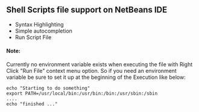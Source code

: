 ## Shell Scripts file support on NetBeans IDE

*   Syntax Highlighting
*   Simple autocompletion
*   Run Script File

#### Note:

Currently no environment variable exists when executing the file with Right Click "Run File" context menu option. So if you need an environment variable be sure to set it up at the beginning of the Execution like below:

```shell
echo "Starting to do something"
export PATH=/usr/local/bin:/usr/bin:/bin:/usr/sbin:/sbin
....
echo "finished ..."
```
